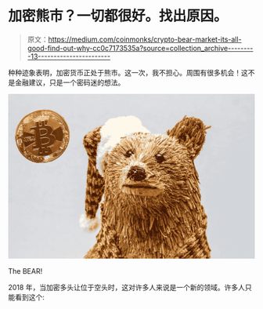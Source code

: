 # 加密熊市？一切都很好。找出原因。

> 原文：<https://medium.com/coinmonks/crypto-bear-market-its-all-good-find-out-why-cc0c7173535a?source=collection_archive---------13----------------------->

种种迹象表明，加密货币正处于熊市。这一次，我不担心。周围有很多机会！这不是金融建议，只是一个密码迷的想法。

![](img/6b8742fbd4b63abbf3347379be98e1b6.png)

The BEAR!

2018 年，当加密多头让位于空头时，这对许多人来说是一个新的领域。许多人只能看到这个: